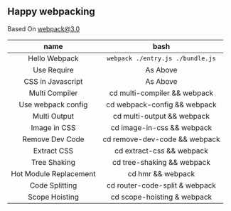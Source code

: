 ## Happy webpacking

Based On webpack@3.0

|name|bash|
|:--:|:--:|
|Hello Webpack| `webpack ./entry.js ./bundle.js`|
|Use Require| As Above |
|CSS in Javascript| As Above |
|Multi Compiler| cd multi-compiler && webpack |
|Use webpack config| cd webpack-config && webpack |
|Multi Output| cd multi-output && webpack |
|Image in CSS| cd image-in-css && webpack |
|Remove Dev Code| cd remove-dev-code && webpack |
|Extract CSS| cd extract-css && webpack |
|Tree Shaking| cd tree-shaking && webpack |
|Hot Module Replacement| cd hmr && webpack|
|Code Splitting|cd router-code-split & webpack|
|Scope Hoisting|cd scope-hoisting & webpack|